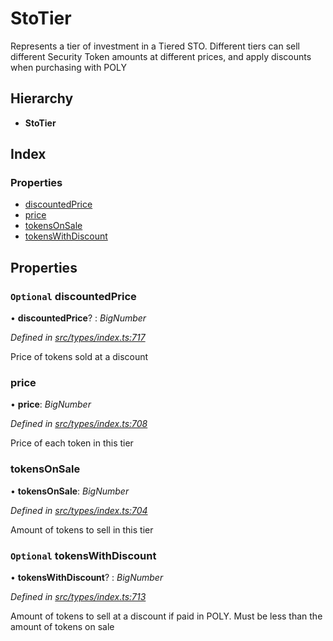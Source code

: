 # StoTier

Represents a tier of investment in a Tiered STO. Different tiers can sell different Security Token amounts at different prices, and apply discounts when purchasing with POLY

## Hierarchy

* **StoTier**

## Index

### Properties

* [discountedPrice]()
* [price]()
* [tokensOnSale]()
* [tokensWithDiscount]()

## Properties

### `Optional` discountedPrice

• **discountedPrice**? : _BigNumber_

_Defined in_ [_src/types/index.ts:717_](https://github.com/PolymathNetwork/polymath-sdk/blob/550676f/src/types/index.ts#L717)

Price of tokens sold at a discount

### price

• **price**: _BigNumber_

_Defined in_ [_src/types/index.ts:708_](https://github.com/PolymathNetwork/polymath-sdk/blob/550676f/src/types/index.ts#L708)

Price of each token in this tier

### tokensOnSale

• **tokensOnSale**: _BigNumber_

_Defined in_ [_src/types/index.ts:704_](https://github.com/PolymathNetwork/polymath-sdk/blob/550676f/src/types/index.ts#L704)

Amount of tokens to sell in this tier

### `Optional` tokensWithDiscount

• **tokensWithDiscount**? : _BigNumber_

_Defined in_ [_src/types/index.ts:713_](https://github.com/PolymathNetwork/polymath-sdk/blob/550676f/src/types/index.ts#L713)

Amount of tokens to sell at a discount if paid in POLY. Must be less than the amount of tokens on sale

